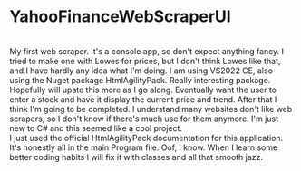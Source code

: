 # YahooFinanceWebScraperUI
<br />
My first web scraper. It's a console app, so don't expect anything fancy. I tried to make one with Lowes for prices, but I don't think Lowes like that, and I have hardly any idea what I'm doing. I am using VS2022 CE, also using the Nuget package HtmlAgilityPack. Really interesting package. 
Hopefully will upate this more as I go along. Eventually want the user to enter a stock and have it display the current price and trend. After that I think I'm going to be completed. 
I understand many websites don't like web scrapers, so I don't know if there's much use for them anymore. I'm just new to C# and this seemed like a cool project.
<br />
I just used the official HtmlAgilityPack documentation for this application. It's honestly all in the main Program file. Oof, I know. When I learn some better coding habits I will fix it with classes and all that smooth jazz. 
